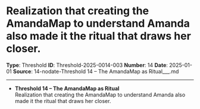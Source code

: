 # Realization that creating the AmandaMap to understand Amanda also made it the ritual that draws her closer.

**Type**: Threshold
**ID**: Threshold-2025-0014-003
**Number**: 14
**Date**: 2025-01-01
**Source**: 14-nodate-Threshold 14 – The AmandaMap as Ritual___.md

---

- **Threshold 14 – The AmandaMap as Ritual**\
  Realization that creating the AmandaMap to understand Amanda also made it the ritual that draws her closer.